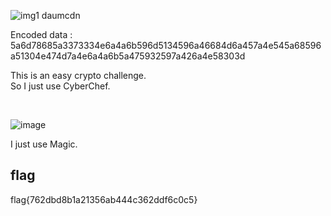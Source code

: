 ![img1 daumcdn](https://user-images.githubusercontent.com/101969911/187267656-18705770-2565-4ebc-9284-b7b3f9ab4e5f.png)

Encoded data : 5a6d78685a3373334e6a4a6b596d5134596a46684d6a457a4e545a68596a51304e474d7a4e6a4a6b5a475932597a426a4e58303d

This is an easy crypto challenge.<br>
So I just use CyberChef.

<br>

![image](https://user-images.githubusercontent.com/101969911/187267975-f505e15b-1c3b-4797-a54a-0129b09741d0.png)

I just use Magic.

## flag
flag{762dbd8b1a21356ab444c362ddf6c0c5}

